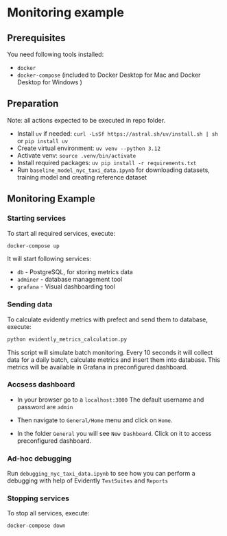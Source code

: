 # Monitoring example

## Prerequisites

You need following tools installed:
- `docker`
- `docker-compose` (included to Docker Desktop for Mac and Docker Desktop for Windows )


## Preparation

Note: all actions expected to be executed in repo folder.

- Install `uv` if needed: `curl -LsSf https://astral.sh/uv/install.sh | sh` or `pip install uv`
- Create virtual environment: `uv venv --python 3.12`
- Activate venv: `source .venv/bin/activate`
- Install required packages: `uv pip install -r requirements.txt`
- Run `baseline_model_nyc_taxi_data.ipynb` for downloading datasets, training model and creating reference dataset 


## Monitoring Example

### Starting services

To start all required services, execute:
```bash
docker-compose up
```

It will start following services:
- `db` - PostgreSQL, for storing metrics data
- `adminer` - database management tool
- `grafana` - Visual dashboarding tool 

### Sending data

To calculate evidently metrics with prefect and send them to database, execute:
```bash
python evidently_metrics_calculation.py
```

This script will simulate batch monitoring. Every 10 seconds it will collect data for a daily batch, calculate metrics and insert them into database. This metrics will be available in Grafana in preconfigured dashboard. 

### Accsess dashboard

- In your browser go to a `localhost:3000`
The default username and password are `admin`

- Then navigate to `General/Home` menu and click on `Home`.

- In the folder `General` you will see `New Dashboard`. Click on it to access preconfigured dashboard.

### Ad-hoc debugging

Run `debugging_nyc_taxi_data.ipynb` to see how you can perform a debugging with help of Evidently `TestSuites` and `Reports`

### Stopping services

To stop all services, execute:
```bash
docker-compose down
```

